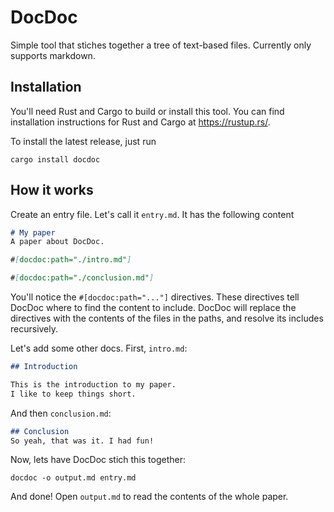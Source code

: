 # DocDoc

Simple tool that stiches together a tree of text-based files. Currently only supports markdown.

## Installation
You'll need Rust and Cargo to build or install this tool.
You can find installation instructions for Rust and Cargo at <https://rustup.rs/>.

To install the latest release, just run

```
cargo install docdoc
```

## How it works

Create an entry file. Let's call it `entry.md`. It has the following content

```md
# My paper
A paper about DocDoc.

#[docdoc:path="./intro.md"]

#[docdoc:path="./conclusion.md"]
```

You'll notice the `#[docdoc:path="..."]` directives.
These directives tell DocDoc where to find the content to include.
DocDoc will replace the directives with the contents of the files in the paths, and resolve its includes recursively.

Let's add some other docs. First, `intro.md`:
```md
## Introduction

This is the introduction to my paper.
I like to keep things short.
```

And then `conclusion.md`:

```md
## Conclusion
So yeah, that was it. I had fun!
```

Now, lets have DocDoc stich this together:

```
docdoc -o output.md entry.md
```

And done! Open `output.md` to read the contents of the whole paper.
